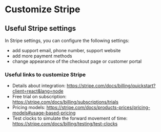 # Customize Stripe

## Useful Stripe settings

In Stripe settings, you can configure the following settings:

- add support email, phone number, support website
- add more payment methods
- change appearance of the checkout page or customer portal

### Useful links to customize Stripe

- Details about integration: https://stripe.com/docs/billing/quickstart?client=react&lang=node
- Free trial on subscription: https://stripe.com/docs/billing/subscriptions/trials
- Pricing models: https://stripe.com/docs/products-prices/pricing-models#usage-based-pricing
- Test clocks to simulate the forward movement of time: https://stripe.com/docs/billing/testing/test-clocks

